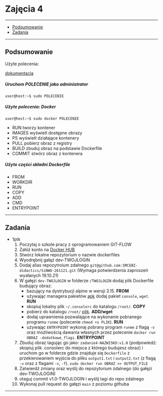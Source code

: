 # Zajęcia 4

---

- [Podsumowanie](#Podsumowanie)
- [Zadania](#Zadania)

---

## Podsumowanie

Użyte polecenia:

[dokumentacja](https://docs.docker.com/)

##### Uruchom POLECENIE jako administrator

```console
user@host:~$ sudo POLECENIE
```

##### Użyte polecenia: Docker

```console
user@host:~$ sudo docker POLECENIE
```

- RUN tworzy kontener
- IMAGES wyświetl dostępne obrazy
- PS wyświetl działające kontenery
- PULL pobierz obraz z registry
- BUILD zbuduj obraz na podstawie Dockerfile
- COMMIT stwórz obraz z kontenera

##### Użyte części składni Dockerfile

- FROM
- WORKDIR
- RUN
- COPY
- ADD
- CMD
- ENTRYPOINT




---

## Zadania

- 1ptk
	1. Poczytaj o szkole pracy z oprogramowaniem GIT-FLOW 
	2. Załóż konto na [Docker HUB](https://hub.docker/com)
	3. Stwórz lokalne repozytorium o nazwie dockerfiles
	4. Wyodrębnij gałąź dev-TWOJLOGIN
	5. Dodaj alias repozytroium zdalnego `git@github.com:SMCEBI-didactics/SiNWO-261121.git` (Wymaga potwierdzenia zaproszeń wysłanych 19.10.21)
	4. W gałęzi `dev-TWOJLOGIN` w folderze `/TWOJLOGIN` dodaj plik Dockerfile budujący obraz:
		- bazujący na dystrybucji alpine w wersji 3.15. **FROM**
		- używając managera pakietów [apk](https://wiki.alpinelinux.org/wiki/Alpine_Linux_package_management) dodaj pakiet  `console`, `wget`. **RUN**
		- skopiuj lokalny plik `~/.consolerc` do katalogu `/root/`. **COPY**
		- pobierz do katalogu `/root/` [plik](https://raw.githubusercontent.com/aszadzinski/SMCEBI-TLM/tmp/%C5%9Arodowiska_i_narz%C4%99dzia_wytwarzania_oprogramowania/Zaj%C4%99cia_4/runme). **ADD/wget**
		- dodaj uprawnienia pozwalające na wykonanie pobranego programu `runme` (polecenie `chmod +x PLIK`). **RUN**
		- używając `ENTRYPOINT` wykonaj pobrany program `runme` z flagą `-v` oraz możliwością dawania własnych przez polecenie `docker run OBRAZ -dodatkowe_flagi`. **ENTRYPOINT**
	5. Zbuduj obraz tagując go jako: `zadanie4-NAZWISKO:v1.0` (podpowiedź: skopiuj plik .consolerc do miejsca z którego budujesz obraz) i uruchom go w folderze gdzie znajduje się  `Dockerfile` z przekierowaniem wyjścia do pliku `output1.txt` i `output2.txt` (z flagą `-v` oraz z flagami `-v`, `-f`). `sudo docker run OBRAZ >> OUTPUT_FILE`
	6. Zatwierdź zmiany oraz wyślij do repozytorium zdalnego (do gałęzi dev-TWOJLOGIN)
	7. otaguj commit v1.0-TWOJLOGIN i wyślij tagi do repo zdalnego
	7. Wykonaj pull request do gałęzi `main` z poziomu githuba

---
